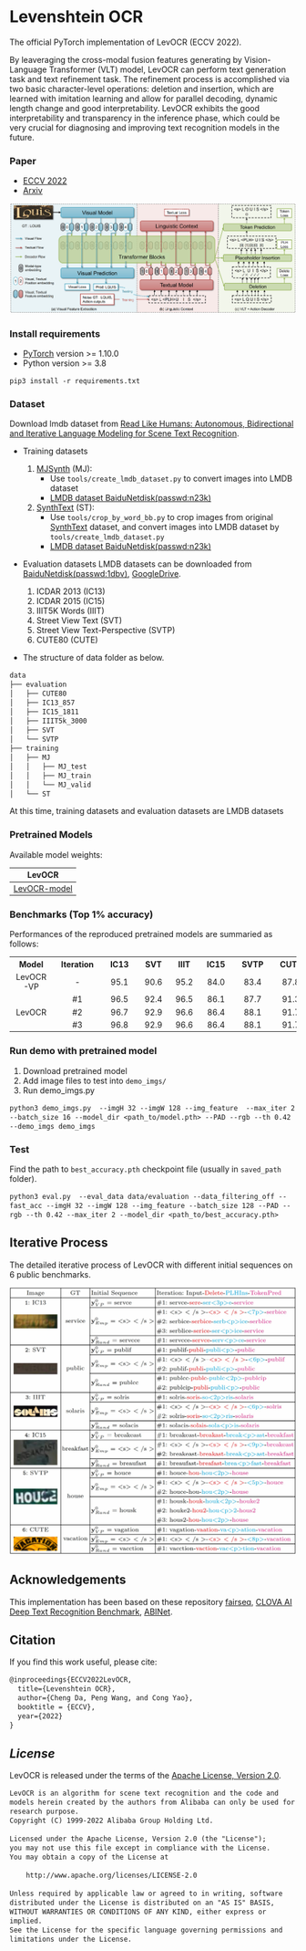 # Levenshtein OCR

The official PyTorch implementation of LevOCR (ECCV 2022).

By leaveraging the cross-modal fusion features generating by Vision-Language Transformer (VLT) model, LevOCR can perform text generation task and text refinement task. The refinement process is accomplished via two basic character-level operations: deletion and insertion, which are learned with imitation learning and allow for parallel decoding, dynamic length change and good interpretability. LevOCR exhibits the good interpretability and transparency in the inference phase, which could be very crucial for diagnosing and improving text recognition models in the future.

### Paper
* [ECCV 2022](https://link.springer.com/chapter/10.1007/978-3-031-19815-1_19)
* [Arxiv](https://arxiv.org/abs/2209.03594)


![LevOCR Model](figures/Levocr_model.png)

### Install requirements
* [PyTorch](http://pytorch.org/) version >= 1.10.0
* Python version >= 3.8

```
pip3 install -r requirements.txt
```

### Dataset

Download lmdb dataset from [Read Like Humans: Autonomous, Bidirectional and Iterative Language Modeling for Scene Text Recognition](https://github.com/FangShancheng/ABINet).

- Training datasets

    1. [MJSynth](http://www.robots.ox.ac.uk/~vgg/data/text/) (MJ): 
        - Use `tools/create_lmdb_dataset.py` to convert images into LMDB dataset
        - [LMDB dataset BaiduNetdisk(passwd:n23k)](https://pan.baidu.com/s/1mgnTiyoR8f6Cm655rFI4HQ)
    2. [SynthText](http://www.robots.ox.ac.uk/~vgg/data/scenetext/) (ST):
        - Use `tools/crop_by_word_bb.py` to crop images from original [SynthText](http://www.robots.ox.ac.uk/~vgg/data/scenetext/) dataset, and convert images into LMDB dataset by `tools/create_lmdb_dataset.py`
        - [LMDB dataset BaiduNetdisk(passwd:n23k)](https://pan.baidu.com/s/1mgnTiyoR8f6Cm655rFI4HQ)

- Evaluation datasets
  LMDB datasets can be downloaded from [BaiduNetdisk(passwd:1dbv)](https://pan.baidu.com/s/1RUg3Akwp7n8kZYJ55rU5LQ), [GoogleDrive](https://drive.google.com/file/d/1dTI0ipu14Q1uuK4s4z32DqbqF3dJPdkk/view?usp=sharing).<br>
    1. ICDAR 2013 (IC13)
    2. ICDAR 2015 (IC15)
    3. IIIT5K Words (IIIT)
    4. Street View Text (SVT)
    5. Street View Text-Perspective (SVTP)
    6. CUTE80 (CUTE)

- The structure of data folder as below.
```
data
├── evaluation
│   ├── CUTE80
│   ├── IC13_857
│   ├── IC15_1811
│   ├── IIIT5k_3000
│   ├── SVT
│   └── SVTP
├── training
│   ├── MJ
│   │   ├── MJ_test
│   │   ├── MJ_train
│   │   └── MJ_valid
│   └── ST
```
At this time, training datasets and evaluation datasets are LMDB datasets <br>


### Pretrained Models 

Available model weights:

| LevOCR |
| :---: |
|[LevOCR-model](https://github.com/AlibabaResearch/AdvancedLiterateMachinery/releases/download/V1.0.2-LevOCR-model/levocr_model.pth)|


### Benchmarks (Top 1% accuracy)

Performances of the reproduced pretrained models are summaried as follows:

<table><tbody>
    <tr>
        <th>&nbsp;&nbsp;Model&nbsp;&nbsp;</th>
        <th>&nbsp;&nbsp;Iteration&nbsp;&nbsp;</th>
        <th>&nbsp;&nbsp;IC13&nbsp;&nbsp;</th>
        <th>&nbsp;&nbsp;SVT&nbsp;&nbsp;</th>
        <th>&nbsp;&nbsp;IIIT&nbsp;&nbsp;</th>
        <th>&nbsp;&nbsp;IC15&nbsp;&nbsp;</th>
        <th>&nbsp;&nbsp;SVTP&nbsp;&nbsp;</th>
        <th>&nbsp;&nbsp;CUTE&nbsp;&nbsp;</th>
        <th>&nbsp;&nbsp;AVG&nbsp;&nbsp;</th>
    </tr>
    <tr>
        <td rowspan="1" align="center">LevOCR-VP</td>
        <td align="center">-</td>
        <td align="center">95.1</td>
        <td align="center">90.6</td>
        <td align="center">95.2</td>
        <td align="center">84.0</td>
        <td align="center">83.4</td>
        <td align="center">87.8</td>
        <td align="center">90.6</td>
    </tr>
    <tr>
        <td rowspan="3" align="center">LevOCR</td>
        <td align="center">#1</td>
        <td align="center">96.5</td>
        <td align="center">92.4</td>
        <td align="center">96.5</td>
        <td align="center">86.1</td>
        <td align="center">87.7</td>
        <td align="center">91.3</td>
        <td align="center">92.5</td>
    </tr>
    <tr>
        <td align="center">#2</td>
        <td align="center">96.7</td>
        <td align="center">92.9</td>
        <td align="center">96.6</td>
        <td align="center">86.4</td>
        <td align="center">88.1</td>
        <td align="center">91.7</td>
        <td align="center">92.8</td>
    </tr>
    <tr>
        <td align="center">#3</td>
        <td align="center">96.8</td>
        <td align="center">92.9</td>
        <td align="center">96.6</td>
        <td align="center">86.4</td>
        <td align="center">88.1</td>
        <td align="center">91.7</td>
        <td align="center">92.8</td>
    </tr>
</table>



### Run demo with pretrained model
1. Download pretrained model 
2. Add image files to test into `demo_imgs/`
3. Run demo_imgs.py
```
python3 demo_imgs.py  --imgH 32 --imgW 128 --img_feature  --max_iter 2 --batch_size 16 --model_dir <path_to/model.pth> --PAD --rgb --th 0.42 --demo_imgs demo_imgs 
```

### Test

Find the path to `best_accuracy.pth` checkpoint file (usually in `saved_path` folder).

```
python3 eval.py  --eval_data data/evaluation --data_filtering_off --fast_acc --imgH 32 --imgW 128 --img_feature --batch_size 128 --PAD --rgb --th 0.42 --max_iter 2 --model_dir <path_to/best_accuracy.pth>
```

## Iterative Process
The detailed iterative process of LevOCR with different initial sequences on 6 public benchmarks.

![Process](./figures/Levocr_process.jpg)


## Acknowledgements
This implementation has been based on these repository [fairseq](https://github.com/facebookresearch/fairseq), [CLOVA AI Deep Text Recognition Benchmark](https://github.com/clovaai/deep-text-recognition-benchmark), [ABINet](https://github.com/FangShancheng/ABINet).


## Citation
If you find this work useful, please cite:

```
@inproceedings{ECCV2022LevOCR,
  title={Levenshtein OCR},
  author={Cheng Da, Peng Wang, and Cong Yao},
  booktitle = {ECCV},
  year={2022}
}
```

## *License*

LevOCR is released under the terms of the [Apache License, Version 2.0](LICENSE).

```
LevOCR is an algorithm for scene text recognition and the code and models herein created by the authors from Alibaba can only be used for research purpose.
Copyright (C) 1999-2022 Alibaba Group Holding Ltd. 

Licensed under the Apache License, Version 2.0 (the "License");
you may not use this file except in compliance with the License.
You may obtain a copy of the License at

    http://www.apache.org/licenses/LICENSE-2.0

Unless required by applicable law or agreed to in writing, software
distributed under the License is distributed on an "AS IS" BASIS,
WITHOUT WARRANTIES OR CONDITIONS OF ANY KIND, either express or implied.
See the License for the specific language governing permissions and
limitations under the License.
```